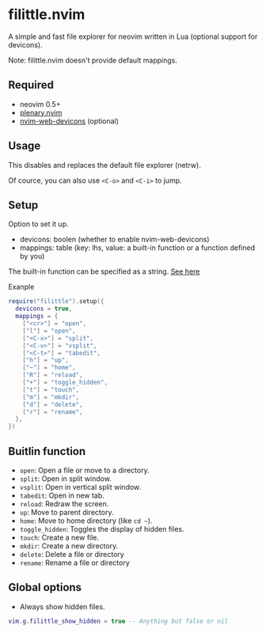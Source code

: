 # filittle.nvim

A simple and fast file explorer for neovim written in Lua (optional support for devicons).

Note: filittle.nvim doesn't provide default mappings.

## Required

- neovim 0.5+
- [plenary.nvim](https://github.com/nvim-lua/plenary.nvim)
- [nvim-web-devicons](https://github.com/kyazdani42/nvim-web-devicons) (optional)

## Usage

This disables and replaces the default file explorer (netrw).

Of cource, you can also use `<C-o>` and `<C-i>` to jump.

## Setup

Option to set it up.
- devicons: boolen (whether to enable nvim-web-devicons)
- mappings: table (key: lhs, value: a built-in function or a function defined by you)

The built-in function can be specified as a string. [See here](#buitlin-function)

Exanple
```lua
require("filittle").setup({
  devicons = true,
  mappings = {
    ["<cr>"] = "open",
    ["l"] = "open",
    ["<C-x>"] = "split",
    ["<C-v>"] = "vsplit",
    ["<C-t>"] = "tabedit",
    ["h"] = "up",
    ["~"] = "home",
    ["R"] = "reload",
    ["+"] = "toggle_hidden",
    ["t"] = "touch",
    ["m"] = "mkdir",
    ["d"] = "delete",
    ["r"] = "rename",
  },
})
```

## Buitlin function

- `open`: Open a file or move to a directory.
- `split`: Open in split window.
- `vsplit`: Open in vertical split window.
- `tabedit`: Open in new tab.
- `reload`: Redraw the screen.
- `up`: Move to parent directory.
- `home`: Move to home directory (like `cd ~`).
- `toggle_hidden`: Toggles the display of hidden files.
- `touch`: Create a new file.
- `mkdir`: Create a new directory.
- `delete`: Delete a file or directory
- `rename`: Rename a file or directory

## Global options

- Always show hidden files.

```lua
vim.g.filittle_show_hidden = true -- Anything but false or nil
```
